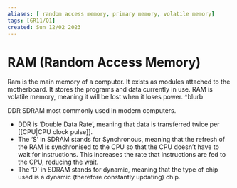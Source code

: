 ```yaml
---
aliases: [ random access memory, primary memory, volatile memory]
tags: [GR11/Q1]
created: Sun 12/02 2023
---
```

# RAM (Random Access Memory)
Ram is the main memory of a computer. It exists as modules attached to the motherboard. It stores the programs and data currently in use. RAM is volatile memory, meaning it will be lost when it loses power. ^blurb

DDR SDRAM most commonly used in modern computers. 
- DDR is ‘Double Data Rate’, meaning that data is  transferred twice per [[CPU|CPU clock pulse]]. 
- The ‘S’ in SDRAM stands for Synchronous, meaning that the refresh of the RAM is synchronised to the CPU so that the CPU doesn’t have to wait for instructions. This increases the rate that instructions are fed to the CPU, reducing the wait. 
- The ‘D’ in SDRAM stands for dynamic, meaning that the type of chip used is a dynamic (therefore constantly updating) chip. 